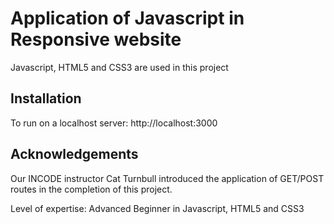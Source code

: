 # Application of Javascript in Responsive website

Javascript, HTML5 and CSS3 are used in this project

## Installation

To run on a localhost server: http://localhost:3000

## Acknowledgements

Our INCODE instructor Cat Turnbull introduced the application of GET/POST routes in the completion of this project.

Level of expertise: Advanced Beginner in Javascript, HTML5 and CSS3